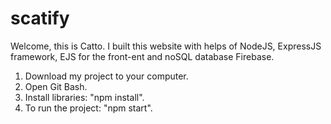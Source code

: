 # scatify
Welcome, this is Catto. I built this website with helps of NodeJS, ExpressJS framework, EJS for the front-ent and noSQL database Firebase.

1. Download my project to your computer.
2. Open Git Bash.
3. Install libraries: "npm install".
4. To run the project: "npm start".
